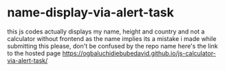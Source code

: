 # name-display-via-alert-task
this js codes actually displays my name, height and country and not a calculator without frontend as the name implies
its a mistake i made while submitting this please, don't be confused by the repo name
here's the link to the hosted page https://ogbaluchidiebubedavid.github.io/js-calculator-via-alert-task/
